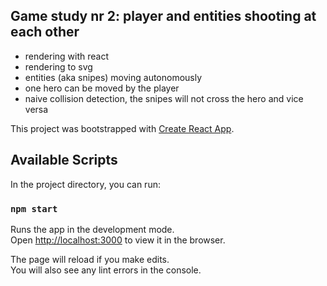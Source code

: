 
## Game study nr 2: player and entities shooting at each other ##

 - rendering with react
 - rendering to svg
 - entities (aka snipes) moving autonomously
 - one hero can be moved by the player
 - naive collision detection, the snipes will not cross the hero and vice versa

This project was bootstrapped with [Create React App](https://github.com/facebook/create-react-app).

## Available Scripts

In the project directory, you can run:

### `npm start`

Runs the app in the development mode.<br>
Open [http://localhost:3000](http://localhost:3000) to view it in the browser.

The page will reload if you make edits.<br>
You will also see any lint errors in the console.


